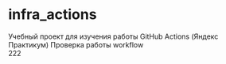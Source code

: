 # infra_actions
Учебный проект для изучения работы GitHub Actions (Яндекс Практикум)
Проверка работы workflow  
222